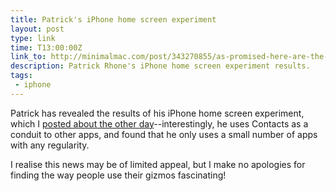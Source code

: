 ```yaml
---
title: Patrick's iPhone home screen experiment
layout: post
type: link
time: T13:00:00Z
link_to: http://minimalmac.com/post/343270855/as-promised-here-are-the-survivors-of-my-little
description: Patrick Rhone's iPhone home screen experiment results.
tags:
 - iphone
---
```


Patrick has revealed the results of his iPhone home screen experiment, which I [posted about the other day](/iphone)--interestingly, he uses Contacts as a conduit to other apps, and found that he only uses a small number of apps with any regularity. 

<p class="small">I realise this news may be of limited appeal, but I make no apologies for finding the way people use their gizmos fascinating!</p>